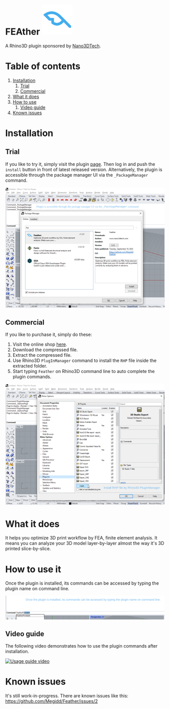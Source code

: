 # FEAther ![Icon](./RhinoCommon/pkg/dist/icon.svg)

A Rhino3D plugin sponsored by [Nano3DTech](https://nano3dtech.com/).

# Table of contents

1. [Installation](#installation)
   1. [Trial](#trial)
   1. [Commercial](#commercial)
1. [What it does](#what-it-does)
1. [How to use](#how-to-use-it)
   1. [Video guide](#video-guide)
1. [Known issues](#known-issues)

# Installation

## Trial

If you like to try it, simply visit the plugin [page](https://www.food4rhino.com/en/app/feather). Then log in and push the `install` button in front of latest released version. Alternatively, the plugin is accessible through the package manager UI via the `_PackageManager` command.

![Install trial by `_PackageManager` command](RhinoCommon/doc/trial-install.svg "Install trial via `_PackageManager` command")

## Commercial

If you like to purchase it, simply do these:

1. Visit the online shop [here](https://www.patreon.com/Megidd/shop).
1. Download the compressed file.
1. Extract the compressed file.
1. Use Rhino3D `PlugInManager` command to install the `RHP` file inside the extracted folder.
1. Start typing `Feather` on Rhino3D command line to auto complete the plugin commands.

![Install commercial by plugin manager](RhinoCommon/doc/install-plugin-manager.svg "Install commercial by plugin manager")

# What it does

It helps you optimize 3D print workflow by FEA, finite element analysis. It means you can analyze your 3D model layer-by-layer almost the way it's 3D printed slice-by-slice.

# How to use it

Once the plugin is installed, its commands can be accessed by typing the plugin name on command line.

![Access commands](RhinoCommon/doc/commands.svg "How to access plugin commands")

## Video guide

The following video demonstrates how to use the plugin commands after installation.

[![Usage guide video](http://img.youtube.com/vi/_UDrNsUkYzo/0.jpg)](https://youtu.be/_UDrNsUkYzo "Usage guide video")

# Known issues

It's still work-in-progress. There are known issues like this: https://github.com/Megidd/Feather/issues/2
